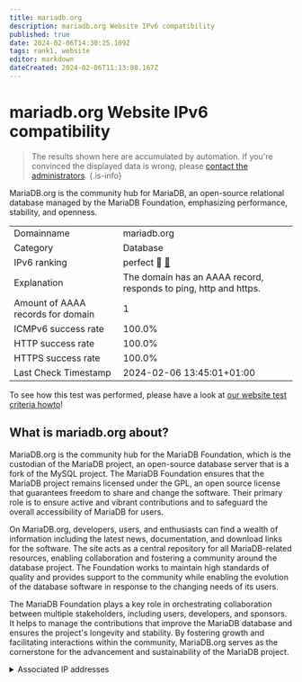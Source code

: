 ```yaml
---
title: mariadb.org
description: mariadb.org Website IPv6 compatibility
published: true
date: 2024-02-06T14:30:25.109Z
tags: rank1, website
editor: markdown
dateCreated: 2024-02-06T11:13:08.167Z
---
```


# mariadb.org Website IPv6 compatibility

> The results shown here are accumulated by automation. If you're convinced the displayed data is wrong, please [contact the administrators](/howto/chat). 
{.is-info}

MariaDB.org is the community hub for MariaDB, an open-source relational database managed by the MariaDB Foundation, emphasizing performance, stability, and openness.


|   |   |
| - | - |
| Domainname | mariadb.org
| Category | Database |
| IPv6 ranking | perfect :1st_place_medal: [🔗](/howto/ranking) |
| Explanation | The domain has an AAAA record, responds to ping, http and https. |
| Amount of AAAA records for domain | 1 |
| ICMPv6 success rate | 100.0%|
| HTTP success rate | 100.0% |
| HTTPS success rate | 100.0% |
| Last Check Timestamp | 2024-02-06 13:45:01+01:00 |

To see how this test was performed, please have a look at [our website test criteria howto](/howto/testcriteria/website)!


## What is mariadb.org about?
MariaDB.org is the community hub for the MariaDB Foundation, which is the custodian of the MariaDB project, an open-source database server that is a fork of the MySQL project. The MariaDB Foundation ensures that the MariaDB project remains licensed under the GPL, an open source license that guarantees freedom to share and change the software. Their primary role is to ensure active and vibrant contributions and to safeguard the overall accessibility of MariaDB for users.

On MariaDB.org, developers, users, and enthusiasts can find a wealth of information including the latest news, documentation, and download links for the software. The site acts as a central repository for all MariaDB-related resources, enabling collaboration and fostering a community around the database project. The Foundation works to maintain high standards of quality and provides support to the community while enabling the evolution of the database software in response to the changing needs of its users.

The MariaDB Foundation plays a key role in orchestrating collaboration between multiple stakeholders, including users, developers, and sponsors. It helps to manage the contributions that improve the MariaDB database and ensures the project's longevity and stability. By fostering growth and facilitating interactions within the community, MariaDB.org serves as the cornerstone for the advancement and sustainability of the MariaDB project.



<details>
<summary>Associated IP addresses</summary>

2a01:4f8:c013:189f::1

</details>
